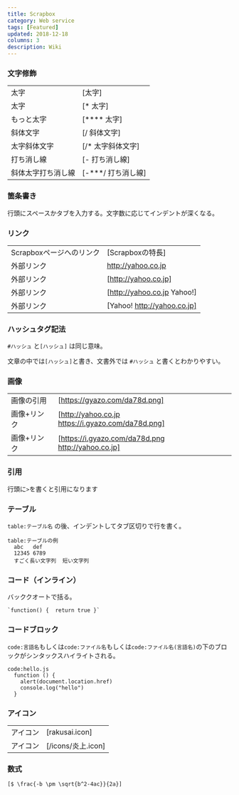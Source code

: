 ```yaml
---
title: Scrapbox
category: Web service
tags: [Featured]
updated: 2018-12-18
columns: 3
description: Wiki
---
```


### 文字修飾

| | |
|---|---|
|太字|[太字]|
|太字|[* 太字]|
|もっと太字|[**** 太字]|
|斜体文字|[/ 斜体文字]|
|太字斜体文字|[/* 太字斜体文字]|
|打ち消し線|[- 打ち消し線]|
|斜体太字打ち消し線|[-***/ 打ち消し線]|

### 箇条書き

行頭にスペースかタブを入力する。文字数に応じてインデントが深くなる。

### リンク

| | |
|---|---|
|Scrapboxページへのリンク|[Scrapboxの特長]|
|外部リンク|http://yahoo.co.jp|
|外部リンク|[http://yahoo.co.jp]|
|外部リンク|[http://yahoo.co.jp Yahoo!]|
|外部リンク|[Yahoo! http://yahoo.co.jp]|

### ハッシュタグ記法

`#ハッシュ` と`[ハッシュ]` は同じ意味。

文章の中では`[ハッシュ]`と書き、文書外では `#ハッシュ` と書くとわかりやすい。


### 画像

| | |
|---|---|
|画像の引用|[https://gyazo.com/da78d.png]|
|画像+リンク|[http://yahoo.co.jp https://i.gyazo.com/da78d.png]|
|画像+リンク|[https://i.gyazo.com/da78d.png http://yahoo.co.jp]|

### 引用

行頭に`>`を書くと引用になります

### テーブル

`table:テーブル名` の後、インデントしてタブ区切りで行を書く。

    table:テーブルの例
      abc	def
      12345	6789
      すごく長い文字列	短い文字列

### コード（インライン）

バッククオートで括る。

    `function() {  return true }`

### コードブロック

`code:言語名`もしくは`code:ファイル名`もしくは`code:ファイル名(言語名)`の下のブロックがシンタックスハイライトされる。

    code:hello.js
      function () {
        alert(document.location.href)
        console.log("hello")
      }

### アイコン

| | |
|---|---|
|アイコン|[rakusai.icon]|
|アイコン|[/icons/炎上.icon]|

### 数式

    [$ \frac{-b \pm \sqrt{b^2-4ac}}{2a}]

